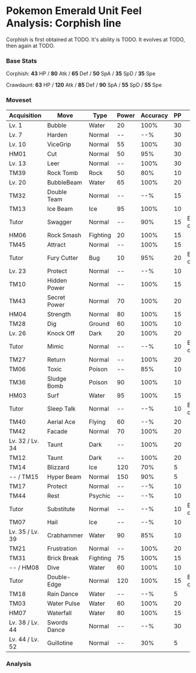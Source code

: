 # Pokemon Emerald Unit Feel Analysis: Corphish line

Corphish is first obtained at TODO. It's ability is TODO. It evolves at TODO, then again at TODO.

### Base Stats

Corphish: **43** HP / **80** Atk / **65** Def / **50** SpA / **35** SpD / **35** Spe

Crawdaunt: **63** HP / **120** Atk / **85** Def / **90** SpA / **55** SpD / **55** Spe

### Moveset

|Acquisition    |Move        |Type    |Power|Accuracy|PP |Notes                    |
|---            |---         |---     |---  |---     |---|---                      |
|Lv. 1          |Bubble      |Water   |20   |100%    |30 |                         |
|Lv. 7          |Harden      |Normal  |--   |--%     |30 |                         |
|Lv. 10         |ViceGrip    |Normal  |55   |100%    |30 |                         |
|HM01           |Cut         |Normal  |50   |95%     |30 |                         |
|Lv. 13         |Leer        |Normal  |--   |100%    |30 |                         |
|TM39           |Rock Tomb   |Rock    |50   |80%     |10 |                         |
|Lv. 20         |BubbleBeam  |Water   |65   |100%    |20 |                         |
|TM32           |Double Team |Normal  |--   |--%     |15 |                         |
|TM13           |Ice Beam    |Ice     |95   |100%    |10 |                         |
|Tutor          |Swagger     |Normal  |--   |90%     |15 |Emerald only             |
|HM06           |Rock Smash  |Fighting|20   |100%    |15 |                         |
|TM45           |Attract     |Normal  |--   |100%    |15 |                         |
|Tutor          |Fury Cutter |Bug     |10   |95%     |20 |Emerald only             |
|Lv. 23         |Protect     |Normal  |--   |--%     |10 |                         |
|TM10           |Hidden Power|Normal  |--   |100%    |15 |                         |
|TM43           |Secret Power|Normal  |70   |100%    |20 |                         |
|HM04           |Strength    |Normal  |80   |100%    |15 |                         |
|TM28           |Dig         |Ground  |60   |100%    |10 |                         |
|Lv. 26         |Knock Off   |Dark    |20   |100%    |20 |                         |
|Tutor          |Mimic       |Normal  |--   |--%     |10 |Emerald only             |
|TM27           |Return      |Normal  |--   |100%    |20 |                         |
|TM06           |Toxic       |Poison  |--   |85%     |10 |                         |
|TM36           |Sludge Bomb |Poison  |90   |100%    |10 |                         |
|HM03           |Surf        |Water   |95   |100%    |15 |                         |
|Tutor          |Sleep Talk  |Normal  |--   |--%     |10 |Emerald only             |
|TM40           |Aerial Ace  |Flying  |60   |--%     |20 |                         |
|TM42           |Facade      |Normal  |70   |100%    |20 |                         |
|Lv. 32 / Lv. 34|Taunt       |Dark    |--   |100%    |20 |                         |
|TM12           |Taunt       |Dark    |--   |100%    |20 |                         |
|TM14           |Blizzard    |Ice     |120  |70%     |5  |                         |
|-- / TM15      |Hyper Beam  |Normal  |150  |90%     |5  |                         |
|TM17           |Protect     |Normal  |--   |--%     |10 |                         |
|TM44           |Rest        |Psychic |--   |--%     |10 |                         |
|Tutor          |Substitute  |Normal  |--   |--%     |10 |Emerald only             |
|TM07           |Hail        |Ice     |--   |--%     |10 |                         |
|Lv. 35 / Lv. 39|Crabhammer  |Water   |90   |85%     |10 |                         |
|TM21           |Frustration |Normal  |--   |100%    |20 |                         |
|TM31           |Brick Break |Fighting|75   |100%    |15 |                         |
|-- / HM08      |Dive        |Water   |60   |100%    |10 |                         |
|Tutor          |Double-Edge |Normal  |120  |100%    |15 |Emerald only             |
|TM18           |Rain Dance  |Water   |--   |--%     |5  |                         |
|TM03           |Water Pulse |Water   |60   |100%    |20 |                         |
|HM07           |Waterfall   |Water   |80   |100%    |15 |                         |
|Lv. 38 / Lv. 44|Swords Dance|Normal  |--   |--%     |30 |                         |
|Lv. 44 / Lv. 52|Guillotine  |Normal  |--   |30%     |5  |                         |

### Analysis